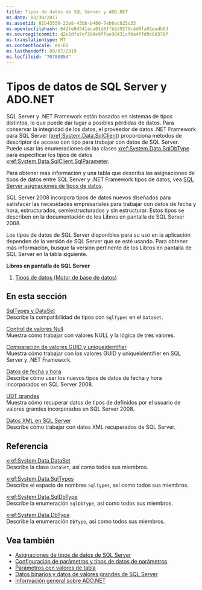 ```yaml
---
title: Tipos de datos de SQL Server y ADO.NET
ms.date: 03/30/2017
ms.assetid: 81b43550-23e8-43bb-b460-7eb8ac825c33
ms.openlocfilehash: 642fe0d541aca01d6ffb2d9279c4d0fa91eadb63
ms.sourcegitcommit: d2e1dfa7ef2d4e9ffae3d431cf6a4ffd9c8d378f
ms.translationtype: MT
ms.contentlocale: es-ES
ms.lasthandoff: 09/07/2019
ms.locfileid: "70780854"
---
```

# <a name="sql-server-data-types-and-adonet"></a>Tipos de datos de SQL Server y ADO.NET
SQL Server y .NET Framework están basados en sistemas de tipos distintos, lo que puede dar lugar a posibles pérdidas de datos. Para conservar la integridad de los datos, el proveedor de datos .NET Framework para SQL Server (<xref:System.Data.SqlClient>) proporciona métodos de descriptor de acceso con tipo para trabajar con datos de SQL Server. Puede usar las enumeraciones de las clases <xref:System.Data.SqlDbType> para especificar los tipos de datos <xref:System.Data.SqlClient.SqlParameter>.  
  
 Para obtener más información y una tabla que describa las asignaciones de tipos de datos entre SQL Server y .NET Framework tipos de datos, vea [SQL Server asignaciones de tipos de datos](../sql-server-data-type-mappings.md).  
  
 SQL Server 2008 incorpora tipos de datos nuevos diseñados para satisfacer las necesidades empresariales para trabajar con datos de fecha y hora, estructurados, semiestructurados y sin estructurar. Estos tipos se describen en la documentación de los Libros en pantalla de SQL Server 2008.  
  
 Los tipos de datos de SQL Server disponibles para su uso en la aplicación dependen de la versión de SQL Server que se esté usando. Para obtener más información, busque la versión pertinente de los Libros en pantalla de SQL Server en la tabla siguiente.  
  
 **Libros en pantalla de SQL Server**  
  
1. [Tipos de datos (Motor de base de datos)](https://go.microsoft.com/fwlink/?LinkID=107468)  
  
## <a name="in-this-section"></a>En esta sección  
 [SqlTypes y DataSet](sqltypes-and-the-dataset.md)  
 Describe la compatibilidad de tipos con `SqlTypes` en el `DataSet`.  
  
 [Control de valores Null](handling-null-values.md)  
 Muestra cómo trabajar con valores NULL y la lógica de tres valores.  
  
 [Comparación de valores GUID y uniqueidentifier](comparing-guid-and-uniqueidentifier-values.md)  
 Muestra cómo trabajar con los valores GUID y uniqueidentifier en SQL Server y .NET Framework.  
  
 [Datos de fecha y hora](date-and-time-data.md)  
 Describe cómo usar los nuevos tipos de datos de fecha y hora incorporados en SQL Server 2008.  
  
 [UDT grandes](large-udts.md)  
 Muestra cómo recuperar datos de tipos de definidos por el usuario de valores grandes incorporados en SQL Server 2008.  
  
 [Datos XML en SQL Server](xml-data-in-sql-server.md)  
 Describe cómo trabajar con datos XML recuperados de SQL Server.  
  
## <a name="reference"></a>Referencia  
 <xref:System.Data.DataSet>  
 Describe la clase `DataSet`, así como todos sus miembros.  
  
 <xref:System.Data.SqlTypes>  
 Describe el espacio de nombres `SqlTypes`, así como todos sus miembros.  
  
 <xref:System.Data.SqlDbType>  
 Describe la enumeración `SqlDbType`, así como todos sus miembros.  
  
 <xref:System.Data.DbType>  
 Describe la enumeración `DbType`, así como todos sus miembros.  
  
## <a name="see-also"></a>Vea también

- [Asignaciones de tipos de datos de SQL Server](../sql-server-data-type-mappings.md)
- [Configuración de parámetros y tipos de datos de parámetros](../configuring-parameters-and-parameter-data-types.md)
- [Parámetros con valores de tabla](table-valued-parameters.md)
- [Datos binarios y datos de valores grandes de SQL Server](sql-server-binary-and-large-value-data.md)
- [Información general sobre ADO.NET](../ado-net-overview.md)
